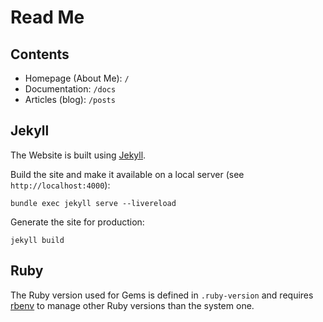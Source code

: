 # Read Me

## Contents

- Homepage (About Me): `/`
- Documentation: `/docs`
- Articles (blog): `/posts`


## Jekyll

The Website is built using [Jekyll](https://jekyllrb.com).

Build the site and make it available on a local server (see `http://localhost:4000`):

	bundle exec jekyll serve --livereload

Generate the site for production:

	jekyll build


## Ruby

The Ruby version used for Gems is defined in `.ruby-version` and requires [rbenv](https://github.com/rbenv/rbenv) to manage other Ruby versions than the system one.
